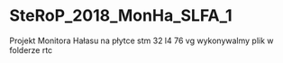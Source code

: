# SteRoP_2018_MonHa_SLFA_1
Projekt Monitora Hałasu na płytce stm 32 l4 76 vg
wykonywalmy plik w folderze rtc
